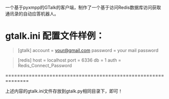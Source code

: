 一个基于pyxmpp的GTalk的客户端，制作了一个基于访问Redis数据库访问获取通讯录的自动应答机器人。

gtalk.ini 配置文件样例：
==============================================================
> 
> [gtalk]
> account = your@gmail.com
> password = your mail password

> [redis]
> host = localhost
> port = 6336
> db = 1
> auth = Redis_Connect_Password

==============================================================

上述内容的gtalk.ini文件存放到gtalk.py相同目录下，即可！
